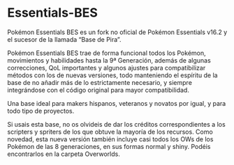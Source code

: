 # Essentials-BES

Pokémon Essentials BES es un fork no oficial de Pokémon Essentials v16.2 y el sucesor de la llamada “Base de Pira”. 

Pokémon Essentials BES trae de forma funcional todos los Pokémon, movimientos y habilidades hasta la 9ª Generación, además de algunas correcciones, QoL importantes y algunos ajustes para compatibilizar métodos con los de nuevas versiones, todo manteniendo el espíritu de la base de no añadir más de lo estrictamente necesario, y siempre integrándose con el código original para mayor compatibilidad. 

Una base ideal para makers hispanos, veteranos y novatos por igual, y para todo tipo de proyectos. 

Si usais esta base, no os olvideis de dar los créditos correspondientes a los scripters y spriters de los que obtuve la mayoría de los recursos. Como novedad, esta nueva versión también incluye casi todos los OWs de los Pokémon de las 8 generaciones, en sus formas normal y shiny. Podéis encontrarlos en la carpeta Overworlds.

